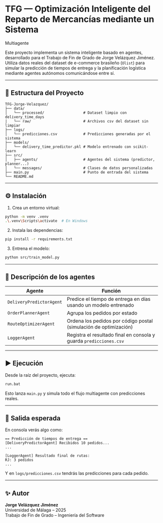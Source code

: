 
# TFG — Optimización Inteligente del Reparto de Mercancías mediante un Sistema
Multiagente

Este proyecto implementa un sistema inteligente basado en agentes, desarrollado para el Trabajo de Fin de Grado de Jorge Velázquez Jiménez. Utiliza datos reales del dataset de e-commerce brasileño (`Olist`) para simular la predicción de tiempos de entrega y la planificación logística mediante agentes autónomos comunicándose entre sí.

---

## 🚀 Estructura del Proyecto

```
TFG-Jorge-Velazquez/
├── data/
│   └── processed/                  # Dataset limpio con delivery_time_days
|   └── raw/                        # Archivos csv del dataset sin limpiar
├── logs/
│   └── predicciones.csv            # Predicciones generadas por el sistema
├── models/
│   └── delivery_time_predictor.pkl # Modelo entrenado con scikit-learn
├── src/
│   ├── agents/                     # Agentes del sistema (predictor, planner...)
│   └── messages/                   # Clases de datos personalizadas
├── main.py                         # Punto de entrada del sistema
└── README.md
```

---

## ⚙️ Instalación

1. Crea un entorno virtual:

```bash
python -m venv .venv
.\.venv\Scripts\activate  # En Windows
```

2. Instala las dependencias:

```bash
pip install -r requirements.txt
```

3. Entrena el modelo:

```bash
python src/train_model.py
```

---

## 🧠 Descripción de los agentes

| Agente                  | Función                                                                 |
|------------------------|-------------------------------------------------------------------------|
| `DeliveryPredictorAgent` | Predice el tiempo de entrega en días usando un modelo entrenado       |
| `OrderPlannerAgent`     | Agrupa los pedidos por estado                                           |
| `RouteOptimizerAgent`   | Ordena los pedidos por código postal (simulación de optimización)       |
| `LoggerAgent`           | Registra el resultado final en consola y guarda `predicciones.csv`      |

---

## ▶️ Ejecución

Desde la raíz del proyecto, ejecuta:

```bash
run.bat
```

Esto lanza `main.py` y simula todo el flujo multiagente con predicciones reales.

---

## 📄 Salida esperada

En consola verás algo como:

```
== Predicción de tiempos de entrega ==
[DeliveryPredictorAgent] Recibidos 10 pedidos...
...

[LoggerAgent] Resultado final de rutas:
RJ: 3 pedidos
...
```

Y en `logs/predicciones.csv` tendrás las predicciones para cada pedido.

---

## ✨ Autor

**Jorge Velázquez Jiménez**  
Universidad de Málaga – 2025  
Trabajo de Fin de Grado – Ingeniería del Software
